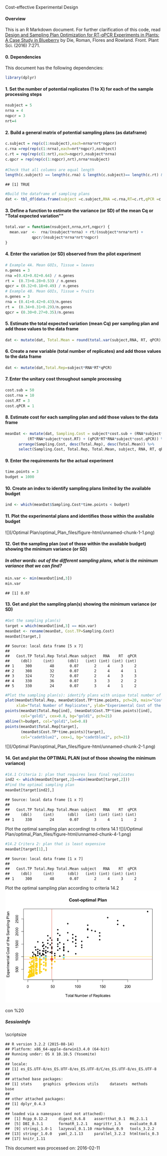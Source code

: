 Cost-effective Experimental Design

#### Overview

This is an R Markdown document. For further clarification of this code, read [Design and Sampling Plan Optimization for RT-qPCR Experiments in Plants: A Case Study in Blueberry](http://journal.frontiersin.org/article/10.3389/fpls.2016.00271/full#) by Die, Roman, Flores and Rowland. Front. Plant Sci. (2016) 7:271.  

#### 0. Dependencies

This document has the following dependencies:

```r
library(dplyr)
```
  
  
#### 1. Set the number of potential replicates (1 to X) for each of the sample processing steps

```r
nsubject = 5
nrna = 4
nqpcr = 3
nrt=4
```
  
  
#### 2. Build a general matrix of potential sampling plans (as dataframe)

```r
c.subject = rep(c(1:nsubject),each=nrna*nrt*nqpcr)
c.rna =rep(rep(c(1:nrna),each=nrt*nqpcr),nsubject)
c.rt = rep(rep(c(1:nrt),each=nqpcr),nsubject*nrna)
c.qpcr = rep(rep(c(1:nqpcr),nrt),nrna*nsubject)

#Check that all columns are equal length 
length(c.subject) == length(c.rna) & length(c.subject)== length(c.rt) & length(c.subject)== length(c.qpcr)
```

```
## [1] TRUE
```

```r
#Build the dataframe of sampling plans
dat <- tbl_df(data.frame(subject =c.subject,RNA =c.rna,RT=c.rt,qPCR =c.qpcr))
```
  
  
#### 3. Define a function to estimate the variance (or SD) of the mean Cq or "Total expected variation""

```r
total.var = function(nsubject,nrna,nrt,nqpcr) {
  mean.var  <-  rna/(nsubject*nrna) + rt/(nsubject*nrna*nrt) +
            qpcr/(nsubject*nrna*nrt*nqpcr)
}
```
  
  
#### 4. Enter the variation (or SD) observed from the pilot experiment

```r
# Example 4A. Mean GOIs, Tissue = leaves
n.genes = 3
rna =(0.43+0.02+0.64) / n.genes
rt =  (0.73+0.28+0.53) / n.genes
qpcr = (0.32+0.18+0.49) / n.genes
# Example 4B. Mean GOIs, Tissue = fruits
n.genes = 3
rna = (0.41+0.42+0.43)/n.genes
rt =  (0.34+0.31+0.29)/n.genes
qpcr = (0.30+0.27+0.35)/n.genes
```
  
  
#### 5. Estimate the total expected variation (mean Cq) per sampling plan and add those values to the data frame

```r
dat <- mutate(dat, Total.Mean = round(total.var(subject,RNA, RT, qPCR),2))
```
  
  
#### 6. Create a new variable (total number of replicates) and add those values to the data frame

```r
dat <- mutate(dat,Total.Rep=subject*RNA*RT*qPCR)
```
  
  
#### 7. Enter the unitary cost throughout sample processing

```r
cost.sub = 50
cost.rna = 10
cost.RT = 3
cost.qPCR = 1
```
  
  
#### 8. Estimate cost for each sampling plan and add those values to the data frame

```r
meanDat <- mutate(dat, Sampling.Cost = subject*cost.sub + (RNA*subject*cost.rna) + 
          (RT*RNA*subject*cost.RT) + (qPCR*RT*RNA*subject*cost.qPCR)) %>%
      arrange(Sampling.Cost, desc(Total.Rep), desc(Total.Mean)) %>%
      select(Sampling.Cost, Total.Rep, Total.Mean, subject, RNA, RT, qPCR)
```
  
  
#### 9. Enter the requirements for the actual experiment

```r
time.points = 3
budget = 1000
```
  
  
#### 10. Create an index to identify sampling plans limited by the available budget

```r
ind <- which(meanDat$Sampling.Cost*time.points < budget)
```
  
  
#### 11. Plot the experimental plans and identifies those within the available budget
![](/Optimal Plan/optimal_Plan_files/figure-html/unnamed-chunk-1-1.png)  
 
  
#### 12. Get the sampling plan (out of those within the available budget) showing the minimum variance (or SD)
##### In other words: out of the different sampling plans, what is the minimum variance that we can find?

```r
min.var <- min(meanDat[ind,3])
min.var
```

```
## [1] 0.07
```
  
  
#### 13. Get and plot the sampling plan(s) showing the minimum variance (or SD)

```r
#Get the sampling plan(s) 
target = which(meanDat[ind,3] == min.var)
meanDat <- rename(meanDat, Cost.TP=Sampling.Cost)
meanDat[target,]
```

```
## Source: local data frame [5 x 7]
## 
##   Cost.TP Total.Rep Total.Mean subject   RNA    RT  qPCR
##     (dbl)     (int)      (dbl)   (int) (int) (int) (int)
## 1     300        48       0.07       2     4     3     2
## 2     308        32       0.07       2     4     4     1
## 3     324        72       0.07       2     4     3     3
## 4     330        36       0.07       3     3     2     2
## 5     330        24       0.07       3     4     1     2
```

```r
#Plot the sampling plan(s): identify plans with unique total number of replicates
plot(meanDat$Total.Rep, meanDat$Cost.TP*time.points, pch=20, main="Cost-optimal Plan",
     xlab="Total Number of Replicates", ylab="Experimental Cost of the Sampling Plan")
points(meanDat$Total.Rep[ind], (meanDat$Cost.TP*time.points)[ind],
       col="gold1", cex=0.8, bg="gold1", pch=21) 
abline(h=budget, col="gold1",lwd=0.8)
points(meanDat$Total.Rep[target], 
       (meanDat$Cost.TP*time.points)[target], 
       col="cadetblue2", cex=1, bg="cadetblue2", pch=21) 
```

![](/Optimal Plan/optimal_Plan_files/figure-html/unnamed-chunk-2-1.png)  
  
  
#### 14. Get and plot the OPTIMAL PLAN (out of those showing the minimum variance)

```r
#14.1 Criteria 1: plan that requires less final replicates
ind2 <- which(meanDat[target,2]==min(meanDat[target,2]))
#Find the optimal sampling plan
meanDat[target[ind2],]
```

```
## Source: local data frame [1 x 7]
## 
##   Cost.TP Total.Rep Total.Mean subject   RNA    RT  qPCR
##     (dbl)     (int)      (dbl)   (int) (int) (int) (int)
## 1     330        24       0.07       3     4     1     2
```
  
Plot the optimal sampling plan accordingt to critera 14.1
![](/Optimal Plan/optimal_Plan_files/figure-html/unnamed-chunk-4-1.png)  
            
```r
#14.2 Critera 2: plan that is least expensive
meanDat[target[1],]
```

```
## Source: local data frame [1 x 7]
## 
##   Cost.TP Total.Rep Total.Mean subject   RNA    RT  qPCR
##     (dbl)     (int)      (dbl)   (int) (int) (int) (int)
## 1     300        48       0.07       2     4     3     2
```
  
Plot the optimal sampling plan according to criteria 14.2
![](/Optimal%20Plan/optimal_Plan_files/figure-html/unnamed-chunk-6-1.png)  

con %20 
##### SessionInfo

\scriptsize


```
## R version 3.2.2 (2015-08-14)
## Platform: x86_64-apple-darwin13.4.0 (64-bit)
## Running under: OS X 10.10.5 (Yosemite)
## 
## locale:
## [1] es_ES.UTF-8/es_ES.UTF-8/es_ES.UTF-8/C/es_ES.UTF-8/es_ES.UTF-8
## 
## attached base packages:
## [1] stats     graphics  grDevices utils     datasets  methods   base     
## 
## other attached packages:
## [1] dplyr_0.4.3
## 
## loaded via a namespace (and not attached):
##  [1] Rcpp_0.12.2     digest_0.6.8    assertthat_0.1  R6_2.1.1       
##  [5] DBI_0.3.1       formatR_1.2.1   magrittr_1.5    evaluate_0.8   
##  [9] stringi_1.0-1   lazyeval_0.1.10 rmarkdown_0.9   tools_3.2.2    
## [13] stringr_1.0.0   yaml_2.1.13     parallel_3.2.2  htmltools_0.3  
## [17] knitr_1.11
```

This document was processed on: 2016-02-11
